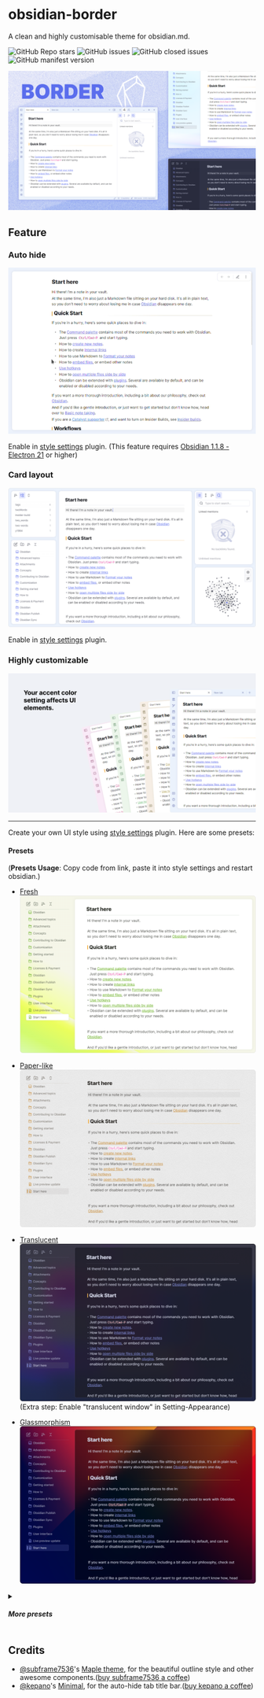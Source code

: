 # obsidian-border

A clean and highly customisable theme for obsidian.md.

![GitHub Repo stars](https://img.shields.io/github/stars/Akifyss/obsidian-border?color=%23eac54f&style=flat-square) ![GitHub issues](https://img.shields.io/github/issues/Akifyss/obsidian-border?color=%232da44e&style=flat-square) ![GitHub closed issues](https://img.shields.io/github/issues-closed/Akifyss/obsidian-border?color=%238250df&style=flat-square) ![GitHub manifest version](https://img.shields.io/github/manifest-json/v/Akifyss/obsidian-border?style=flat-square)

![screenshot](cover-lg.png)

## Feature

### Auto hide

![screenshot](img/screenshot.gif)

Enable in [style settings](https://github.com/mgmeyers/obsidian-style-settings) plugin.
(This feature requires [Obsidian 1.1.8 - Electron 21](https://github.com/obsidianmd/obsidian-releases/releases/tag/v1.1.8-E21) or higher)

### Card layout

![screenshot](img/card.png)

Enable in [style settings](https://github.com/mgmeyers/obsidian-style-settings) plugin.

### Highly customizable

![screenshot](img/screenshot-1.png)

---

Create your own UI style using [style settings](https://github.com/mgmeyers/obsidian-style-settings) plugin. Here are some presets:

#### Presets

(**Presets Usage**: Copy code from link, paste it into style settings and restart obsidian.)

+ [Fresh](https://github.com/Akifyss/obsidian-border/blob/main/presets/Fresh.json)
![screenshot](img/Fresh.png)

+ [Paper-like](https://github.com/Akifyss/obsidian-border/blob/main/presets/Paper-like.json)
![screenshot](img/paper.png)

+ [Translucent](https://github.com/Akifyss/obsidian-border/blob/main/presets/Translucent.json)
![screenshot](img/Translucent.png)
(Extra step: Enable "translucent window" in Setting-Appearance)

+ [Glassmorphism](https://github.com/Akifyss/obsidian-border/blob/main/presets/Glassmorphism.json)
![screenshot](img/Glass.png)

<details>
<summary><h5>More presets</h5></summary>
<ul>
<li>WIP...</li>
</ul>
</details>

## Credits

+ [@subframe7536](https://github.com/subframe7536)'s [Maple theme](https://github.com/subframe7536/obsidian-theme-maple), for the beautiful outline style and other awesome components.([buy subframe7536 a coffee](https://www.buymeacoffee.com/subframe753))
+ [@kepano](https://github.com/kepano)'s [Minimal](https://github.com/kepano/obsidian-minimal), for the auto-hide tab title bar.([buy kepano a coffee](https://www.buymeacoffee.com/kepano))
